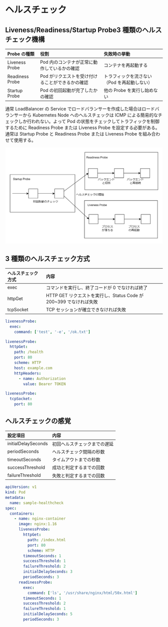 # ヘルスチェック

## Liveness/Readiness/Startup Probe3 種類のヘルスチェック機構

| Probe の種類    | 役割                                             | 失敗時の挙動                                 |
| :-------------- | :----------------------------------------------- | :------------------------------------------- |
| Liveness Probe  | Pod 内のコンテナが正常に動作しているかの確認     | コンテナを再起動する                         |
| Readiness Probe | Pod がリクエストを受け付けることができるかの確認 | トラフィックを流さない（Pod を再起動しない） |
| Startup Probe   | Pod の初回起動が完了したかの確認                 | 他の Probe を実行し始めない                  |

通常 LoadBalancer の Service でロードバランサーを作成した場合はロードバランサーから Kubernetes Node へのヘルスチェックは ICMP による簡易的なチェックしか行われない。よって Pod の状態をチェックしてトラフィックを制御するために Readiness Probe または Liveness Probe を設定する必要がある。  
通常は Startup Probe と Readiness Probe または Liveness Probe を組み合わせて使用する。

![ヘルスチェック](../image/ヘルスチェック.png)

## 3 種類のヘルスチェック方式

| ヘルスチェック方式 | 内容                                                               |
| :----------------- | :----------------------------------------------------------------- |
| exec               | コマンドを実行し、終了コードが 0 でなければ終了                    |
| httpGet            | HTTP GET リクエストを実行し、Status Code が 200~399 でなければ失敗 |
| tcpSocket          | TCP セッションが確立できなければ失敗                               |

```yaml
livenessProbe:
  exec:
    command: ['test', '-e', '/ok.txt']
```

```yaml
livenessProbe:
  httpGet:
    path: /health
    port: 80
    scheme: HTTP
    host: example.com
    httpHeaders:
      - name: Authorization
        value: Bearer TOKEN
```

```yaml
livenessProbe:
  tcpSocket:
    port: 80
```

## ヘルスチェックの感覚

| 設定項目            | 内容                         |
| :------------------ | :--------------------------- |
| initialDelaySeconds | 初回ヘルスチェックまでの遅延 |
| periodSeconds       | ヘルスチェック間隔の秒数     |
| timeoutSeconds      | タイムアウトまでの秒数       |
| successThreshold    | 成功と判定するまでの回数     |
| failureThreshold    | 失敗と判定するまでの回数     |

```Pod.yaml
apiVersion: v1
kind: Pod
metadata:
  name: sample-healthcheck
spec:
  containers:
    - name: nginx-container
      image: nginx:1.16
      livenessProbe:
        httpGet:
          path: /index.html
          port: 80
          scheme: HTTP
        timeoutSeconds: 1
        successThreshold: 1
        failureThreshold: 2
        initialDelaySeconds: 3
        periodSeconds: 3
      readinessProbe:
        exec:
          command: ['ls', '/usr/share/nginx/html/50x.html']
        timeoutSeconds: 1
        successThreshold: 2
        failureThreshold: 1
        initialDelaySeconds: 5
        periodSeconds: 3
```
